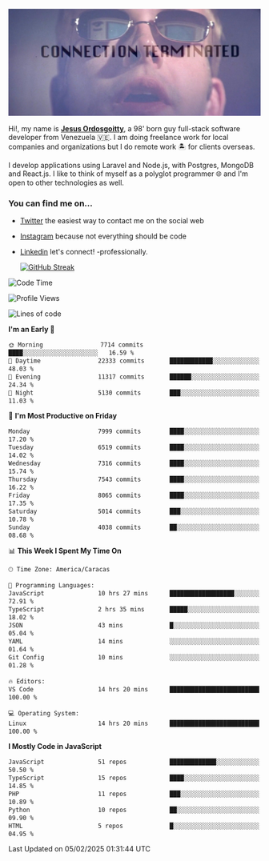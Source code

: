 ![hackers movie reference](./disconnected.jpg)

Hi!, my name is [**Jesus Ordosgoitty**](https://jodaz.dev), a 98' born guy full-stack software developer from Venezuela 🇻🇪. I am doing freelance work for local companies and organizations but I do remote work 🏝️ for clients overseas. 

I develop applications using Laravel and Node.js, with Postgres, MongoDB and React.js. I like to think of myself as a polyglot programmer 🌐 and I'm open to other technologies as well.

### You can find me on...

- [Twitter](https://twitter.com/jodaz_) the easiest way to contact me on the social web
- [Instagram](https://instagram.com/jodaz_) because not everything should be code
- [Linkedin](https://linkedin.com/in/jodaz) let's connect! -professionally.


    [![GitHub Streak](https://streak-stats.demolab.com?user=jodaz&theme=tokyonight)](https://git.io/streak-stats)

<!--START_SECTION:waka-->
![Code Time](http://img.shields.io/badge/Code%20Time-7%2C114%20hrs%2033%20mins-blue)

![Profile Views](http://img.shields.io/badge/Profile%20Views-1-blue)

![Lines of code](https://img.shields.io/badge/From%20Hello%20World%20I%27ve%20Written-83.0%20million%20lines%20of%20code-blue)

**I'm an Early 🐤** 

```text
🌞 Morning                7714 commits        ████░░░░░░░░░░░░░░░░░░░░░   16.59 % 
🌆 Daytime                22333 commits       ████████████░░░░░░░░░░░░░   48.03 % 
🌃 Evening                11317 commits       ██████░░░░░░░░░░░░░░░░░░░   24.34 % 
🌙 Night                  5130 commits        ███░░░░░░░░░░░░░░░░░░░░░░   11.03 % 
```
📅 **I'm Most Productive on Friday** 

```text
Monday                   7999 commits        ████░░░░░░░░░░░░░░░░░░░░░   17.20 % 
Tuesday                  6519 commits        ████░░░░░░░░░░░░░░░░░░░░░   14.02 % 
Wednesday                7316 commits        ████░░░░░░░░░░░░░░░░░░░░░   15.74 % 
Thursday                 7543 commits        ████░░░░░░░░░░░░░░░░░░░░░   16.22 % 
Friday                   8065 commits        ████░░░░░░░░░░░░░░░░░░░░░   17.35 % 
Saturday                 5014 commits        ███░░░░░░░░░░░░░░░░░░░░░░   10.78 % 
Sunday                   4038 commits        ██░░░░░░░░░░░░░░░░░░░░░░░   08.68 % 
```


📊 **This Week I Spent My Time On** 

```text
🕑︎ Time Zone: America/Caracas

💬 Programming Languages: 
JavaScript               10 hrs 27 mins      ██████████████████░░░░░░░   72.91 % 
TypeScript               2 hrs 35 mins       █████░░░░░░░░░░░░░░░░░░░░   18.02 % 
JSON                     43 mins             █░░░░░░░░░░░░░░░░░░░░░░░░   05.04 % 
YAML                     14 mins             ░░░░░░░░░░░░░░░░░░░░░░░░░   01.64 % 
Git Config               10 mins             ░░░░░░░░░░░░░░░░░░░░░░░░░   01.28 % 

🔥 Editors: 
VS Code                  14 hrs 20 mins      █████████████████████████   100.00 % 

💻 Operating System: 
Linux                    14 hrs 20 mins      █████████████████████████   100.00 % 
```

**I Mostly Code in JavaScript** 

```text
JavaScript               51 repos            █████████████░░░░░░░░░░░░   50.50 % 
TypeScript               15 repos            ████░░░░░░░░░░░░░░░░░░░░░   14.85 % 
PHP                      11 repos            ███░░░░░░░░░░░░░░░░░░░░░░   10.89 % 
Python                   10 repos            ██░░░░░░░░░░░░░░░░░░░░░░░   09.90 % 
HTML                     5 repos             █░░░░░░░░░░░░░░░░░░░░░░░░   04.95 % 
```




 Last Updated on 05/02/2025 01:31:44 UTC
<!--END_SECTION:waka-->
